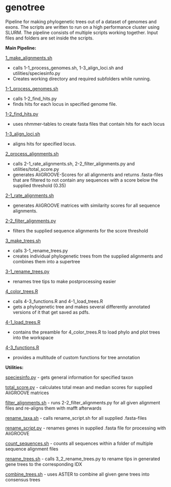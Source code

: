 # genotree

Pipeline for making phylogenetic trees out of a dataset of genomes and exons. The scripts are written to run on a high performance cluster using SLURM.
The pipeline consists of multiple scripts working together. Input files and folders are set inside the scripts.


**Main Pipeline:**

[1_make_alignments.sh](1_make_alignments.sh)
- calls 1-1_process_genomes.sh, 1-3_align_loci.sh and utilities/speciesinfo.py
- Creates working directory and required subfolders while running.


[1-1_process_genomes.sh](1-1_process_genomes.sh)
- calls 1-2_find_hits.py
- finds hits for each locus in specified genome file.


[1-2_find_hits.py](1-2_find_hits.py)
- uses nhmmer-tables to create fasta files that contain hits for each locus


[1-3_align_loci.sh](1-3_align_loci.sh)
- aligns hits for specified locus.


[2_process_alignments.sh](2_process_alignments.sh)
- calls 2-1_rate_alignments.sh, 2-2_filter_alignments.py and utilities/total_score.py
- generates AliGROOVE-Scores for all alignments and returns .fasta-files that are filtered to not contain any sequences with a score below the supplied threshold (0.35)


[2-1_rate_alignments.sh](2-1_rate_alignments.sh)
- generates AliGROOVE matrices with similarity scores for all sequence alignments.


[2-2_filter_alignments.py](2-2_filter_alignments.py)
- filters the supplied sequence alignments for the score threshold


[3_make_trees.sh](3_make_trees.sh)
- calls 3-1_rename_trees.py
- creates individual phylogenetic trees from the supplied alignments and combines them into a supertree


[3-1_rename_trees.py](3-1_rename_trees.py)
- renames tree tips to make postprocessing easier


[4_color_trees.R](4_color_trees.R)
- calls 4-3_functions.R and 4-1_load_trees.R
- gets a phylogenetic tree and makes several differently annotated versions of it that get saved as pdfs.


[4-1_load_trees.R](4-1_load_trees.R)
- contains the preamble for 4_color_trees.R to load phylo and plot trees into the workspace


[4-3_functions.R](4-3_functions.R)
- provides a multitude of custom functions for tree annotation


**Utilities:**

[speciesinfo.py](utilities/speciesinfo.py) - gets general information for specified taxon

[total_score.py](utilities/total_score.py) - calculates total mean and median scores for supplied AliGROOVE matrices

[filter_alignments.sh](utilites/filter_alignments.sh) - runs 2-2_filter_alignments.py for all given alignment files and re-aligns them with mafft afterwards

[rename_taxa.sh](utilities/rename_taxa.sh) - calls rename_script.sh for all supplied .fasta-files

[rename_script.py](utilities/rename_script.py) - renames genes in supplied .fasta file for processing with AliGROOVE

[count_sequences.sh](utilities/count_sequences.sh) - counts all sequences within a folder of multiple sequence alignment files

[rename_trees.sh](utilities/rename_trees.sh) - calls 3_2_rename_trees.py to rename tips in generated gene trees to the corresponding IDX

[combine_trees.sh](utilities/combine_trees.sh) - uses ASTER to combine all given gene trees into consensus trees